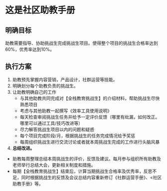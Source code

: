 # 这是社区助教手册

## 明确目标
助教需要指导、协助挑战生完成挑战生项目。使得整个项目的挑战生合格率达到60%，优秀率达到10%。

## 执行方案
1. 助教预先掌握内容营销，产品设计，社群运营等技能。
2. 明确划分每个助教负责的挑战生。
3. 让助教明确自己的工作
   - 与其他助教共同完成对【全栈教育挑战生】的介绍材料，帮助挑战生尽快熟悉项目
   - 考虑与其他助教一起撰写《效率工具使用说明》
   - 每天检查审阅挑战生任务并给予一定评价反馈（哪里有纰漏，如何改正。哪里可以通过工具/技巧改进等）
   - 尽力解答挑战生项目以内的问题和疑惑
   - 每个项目完成阶段/月，根据挑战生的任务完成情况给予奖惩
   - 每周组织挑战生进行交流讨论或者就本周挑战生完成的工作进行头脑风暴
4. **总结改进。**
- 助教每周整理总结本周挑战生的评价，反馈及建议。每月参与组织所有助教及老师举行总结大会，更新相关制度和措施。
- 每期【全栈教育挑战生】结束后，计算当期挑战生合格率及优秀率，反思不足，同时根据挑战生的反馈及会议总结内容重新修订《社群运营手册》、<社区助教手册》等。
